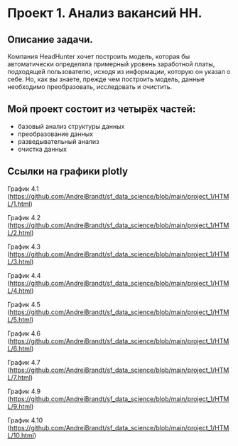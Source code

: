 # Проект 1. Анализ вакансий HH.

## Описание задачи. 
Компания HeadHunter хочет построить модель, которая бы автоматически определяла примерный уровень заработной платы, подходящей пользователю, исходя из информации, которую он указал о себе. Но, как вы знаете, прежде чем построить модель, данные необходимо преобразовать, исследовать и очистить.

## Мой проект состоит из четырёх частей:
- базовый анализ структуры данных
- преобразование данных
- разведывательный анализ
- очистка данных

## Ссылки на графики plotly
График 4.1 (https://github.com/AndreiBrandt/sf_data_science/blob/main/project_1/HTML/1.html)

График 4.2 (https://github.com/AndreiBrandt/sf_data_science/blob/main/project_1/HTML/2.html)

График 4.3 (https://github.com/AndreiBrandt/sf_data_science/blob/main/project_1/HTML/3.html)

График 4.4 (https://github.com/AndreiBrandt/sf_data_science/blob/main/project_1/HTML/4.html)

График 4.5 (https://github.com/AndreiBrandt/sf_data_science/blob/main/project_1/HTML/5.html)

График 4.6 (https://github.com/AndreiBrandt/sf_data_science/blob/main/project_1/HTML/6.html)

График 4.7 (https://github.com/AndreiBrandt/sf_data_science/blob/main/project_1/HTML/7.html) 

График 4.9 (https://github.com/AndreiBrandt/sf_data_science/blob/main/project_1/HTML/9.html)

График 4.10 (https://github.com/AndreiBrandt/sf_data_science/blob/main/project_1/HTML/10.html)

